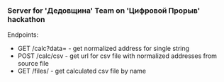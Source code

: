 ### Server for 'Дедовщина' Team on 'Цифровой Прорыв' hackathon

Endpoints:

- GET /calc?data=<linewithtext> - get normalized address for single string 
- POST /calc/csv - get url for csv file with normalized addresses from source file
- GET /files/<filename> - get calculated csv file by name
